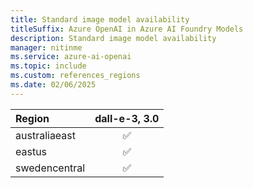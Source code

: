 ```yaml
---
title: Standard image model availability
titleSuffix: Azure OpenAI in Azure AI Foundry Models
description: Standard image model availability
manager: nitinme
ms.service: azure-ai-openai
ms.topic: include
ms.custom: references_regions
ms.date: 02/06/2025
---
```


| **Region**   | **dall-e-3**, **3.0**   |
|:-----------------|:---------------------:|
| australiaeast    | ✅                  |
| eastus           | ✅                  |
| swedencentral    | ✅                  |